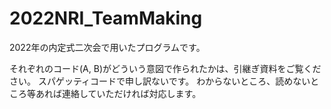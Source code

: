 # 2022NRI_TeamMaking
2022年の内定式二次会で用いたプログラムです。

それぞれのコード(A, B)がどういう意図で作られたかは、引継ぎ資料をご覧ください。
スパゲッティコードで申し訳ないです。
わからないところ、読めないところ等あれば連絡していただければ対応します。
